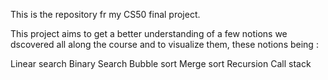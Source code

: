This is the repository fr my CS50 final project.

This project aims to get a better understanding of a few notions we dscovered all along the course and to visualize them, these notions being :

Linear search
Binary Search
Bubble sort
Merge sort
Recursion
Call stack